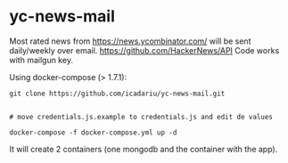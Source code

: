 # yc-news-mail
Most rated news from https://news.ycombinator.com/ will be sent daily/weekly over email.
https://github.com/HackerNews/API
Code works with mailgun key.

Using docker-compose (> 1.7.1):
```
git clone https://github.com/icadariu/yc-news-mail.git


# move credentials.js.example to credentials.js and edit de values

docker-compose -f docker-compose.yml up -d

```
It will create 2 containers (one mongodb and the container with the app).
